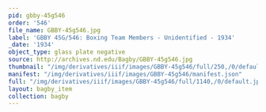 ```yaml
---
pid: gbby-45g546
order: '546'
file_name: GBBY-45g546.jpg
label: 'GBBY 45G/546: Boxing Team Members - Unidentified - 1934'
_date: '1934'
object_type: glass plate negative
source: http://archives.nd.edu/Bagby/GBBY-45g546.jpg
thumbnail: "/img/derivatives/iiif/images/GBBY-45g546/full/250,/0/default.jpg"
manifest: "/img/derivatives/iiif/images/GBBY-45g546/manifest.json"
full: "/img/derivatives/iiif/images/GBBY-45g546/full/1140,/0/default.jpg"
layout: bagby_item
collection: bagby
---
```

